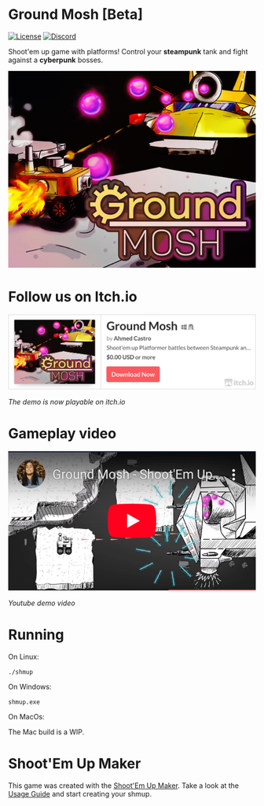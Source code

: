 # Ground Mosh [Beta]

[![License](https://img.shields.io/badge/license-MIT-brightgreen.svg)](https://github.com/Rosalila/STGExample/blob/master/LICENSE)
[![Discord](https://img.shields.io/discord/650862206925275156.svg?label=Discord&logo=discord&color=7289DA&labelColor=2C2F33)](https://discord.mod.io)

Shoot'em up game with platforms! Control your **steampunk** tank and fight against a **cyberpunk** bosses.

![Alt text](img/cover.png?raw=true)

# Follow us on Itch.io

[![Alt text](img/itch_link.png?raw=true)](https://turupawn.itch.io/ground-mosh)

_The demo is now playable on itch.io_

# Gameplay video

[![Alt text](img/youtube_link.png?raw=true)](https://www.youtube.com/watch?v=-7O7kV7iMwk)

_Youtube demo video_

# Running

On Linux:

```
./shmup
```

On Windows:

```
shmup.exe
```

On MacOs:

The Mac build is a WIP.

# Shoot'Em Up Maker

This game was created with the [Shoot'Em Up Maker](https://github.com/Rosalila/STG#usage). Take a look at the [Usage Guide](https://github.com/Rosalila/STG#usage) and start creating your shmup.